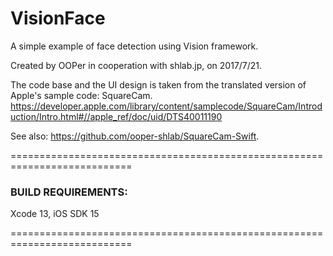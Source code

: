 # VisionFace
A simple example of face detection using Vision framework.

Created by OOPer in cooperation with shlab.jp, on 2017/7/21.

The code base and the UI design is taken from the translated version of Apple's sample code: SquareCam.
<https://developer.apple.com/library/content/samplecode/SquareCam/Introduction/Intro.html#//apple_ref/doc/uid/DTS40011190>

See also:
<https://github.com/ooper-shlab/SquareCam-Swift>.

===========================================================================
### BUILD REQUIREMENTS:

Xcode 13, iOS SDK 15

===========================================================================
